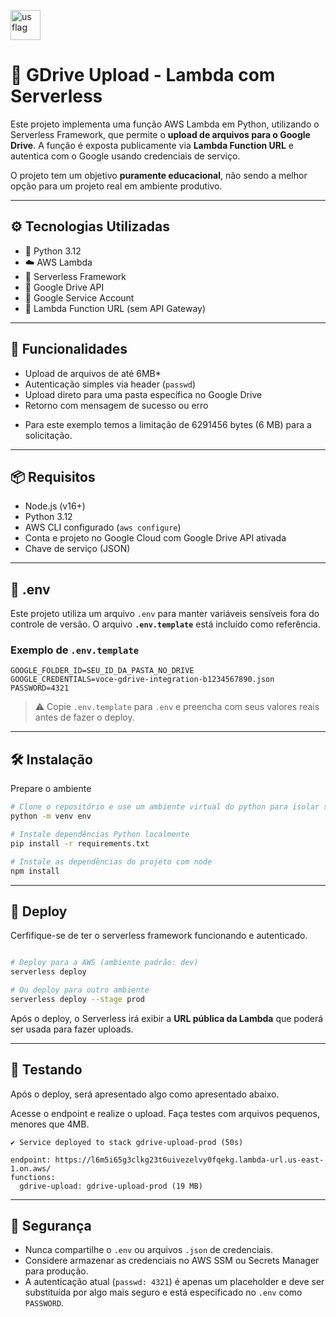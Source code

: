 [<img src="https://em-content.zobj.net/thumbs/120/openmoji/338/flag-united-states_1f1fa-1f1f8.png" alt="us flag" width="48"/>](./README_en.md)

# 📂 GDrive Upload - Lambda com Serverless

Este projeto implementa uma função AWS Lambda em Python, utilizando o Serverless Framework, que permite o **upload de arquivos para o Google Drive**. A função é exposta publicamente via **Lambda Function URL** e autentica com o Google usando credenciais de serviço.

O projeto tem um objetivo **puramente educacional**, não sendo a melhor opção para um projeto real em ambiente produtivo.

---

## ⚙️ Tecnologias Utilizadas

- 🐍 Python 3.12
- ☁️ AWS Lambda
- 🧩 Serverless Framework
- 📁 Google Drive API
- 🔐 Google Service Account
- 🔄 Lambda Function URL (sem API Gateway)

---

## 🚀 Funcionalidades

- Upload de arquivos de até 6MB*
- Autenticação simples via header (`passwd`)
- Upload direto para uma pasta específica no Google Drive
- Retorno com mensagem de sucesso ou erro

* Para este exemplo temos a limitação de 6291456 bytes (6 MB) para a solicitação.

---

## 📦 Requisitos

- Node.js (v16+)
- Python 3.12
- AWS CLI configurado (`aws configure`)
- Conta e projeto no Google Cloud com Google Drive API ativada
- Chave de serviço (JSON)

---

## 📄 .env

Este projeto utiliza um arquivo `.env` para manter variáveis sensíveis fora do controle de versão. O arquivo **`.env.template`** está incluído como referência.

### Exemplo de `.env.template`

```env
GOOGLE_FOLDER_ID=SEU_ID_DA_PASTA_NO_DRIVE
GOOGLE_CREDENTIALS=voce-gdrive-integration-b1234567890.json
PASSWORD=4321
````

> ⚠️ Copie `.env.template` para `.env` e preencha com seus valores reais antes de fazer o deploy.

---

## 🛠️ Instalação

Prepare o ambiente

```bash
# Clone o repositório e use um ambiente virtual do python para isolar suas depedências. 
python -m venv env

# Instale dependências Python localmente
pip install -r requirements.txt

# Instale as dependências do projeto com node
npm install
```

---

## 🚀 Deploy

Cerfifique-se de ter o serverless framework funcionando e autenticado.

```bash

# Deploy para a AWS (ambiente padrão: dev)
serverless deploy

# Ou deploy para outro ambiente
serverless deploy --stage prod
```

Após o deploy, o Serverless irá exibir a **URL pública da Lambda** que poderá ser usada para fazer uploads.

---


## 🧪 Testando

Após o deploy, será apresentado algo como apresentado abaixo.

Acesse o endpoint e realize o upload. Faça testes com arquivos pequenos, menores que 4MB.

```
✔ Service deployed to stack gdrive-upload-prod (50s)

endpoint: https://l6m5i65g3clkg23t6uivezelvy0fqekg.lambda-url.us-east-1.on.aws/
functions:
  gdrive-upload: gdrive-upload-prod (19 MB)
```

---

## 🔐 Segurança

* Nunca compartilhe o `.env` ou arquivos `.json` de credenciais.
* Considere armazenar as credenciais no AWS SSM ou Secrets Manager para produção.
* A autenticação atual (`passwd: 4321`) é apenas um placeholder e deve ser substituída por algo mais seguro e está especificado no `.env` como `PASSWORD`.
